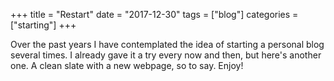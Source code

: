 +++
title = "Restart"
date = "2017-12-30"
tags = ["blog"]
categories = ["starting"]
+++

Over the past years I have contemplated the idea of starting a personal blog several times. I already gave it a try every now and then, but here's another one. A clean slate with a new webpage, so to say. Enjoy!